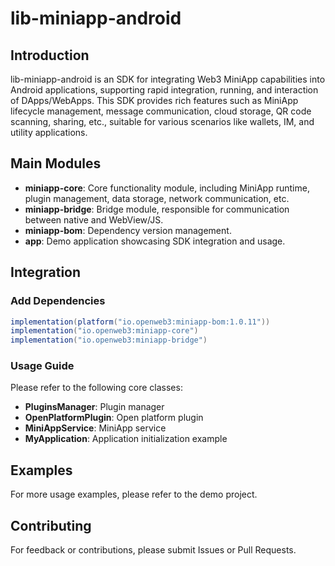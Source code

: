 # lib-miniapp-android

## Introduction

lib-miniapp-android is an SDK for integrating Web3 MiniApp capabilities into Android applications, supporting rapid integration, running, and interaction of DApps/WebApps. This SDK provides rich features such as MiniApp lifecycle management, message communication, cloud storage, QR code scanning, sharing, etc., suitable for various scenarios like wallets, IM, and utility applications.

## Main Modules
- **miniapp-core**: Core functionality module, including MiniApp runtime, plugin management, data storage, network communication, etc.
- **miniapp-bridge**: Bridge module, responsible for communication between native and WebView/JS.
- **miniapp-bom**: Dependency version management.
- **app**: Demo application showcasing SDK integration and usage.

## Integration

### Add Dependencies
```gradle
implementation(platform("io.openweb3:miniapp-bom:1.0.11"))
implementation("io.openweb3:miniapp-core")
implementation("io.openweb3:miniapp-bridge")
```

### Usage Guide
Please refer to the following core classes:
- **PluginsManager**: Plugin manager
- **OpenPlatformPlugin**: Open platform plugin
- **MiniAppService**: MiniApp service
- **MyApplication**: Application initialization example

## Examples

For more usage examples, please refer to the demo project.

## Contributing

For feedback or contributions, please submit Issues or Pull Requests.